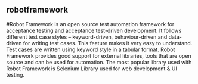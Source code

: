 ## robotframework
#Robot Framework is an open source test automation framework for acceptance testing and acceptance test-driven development. It follows different test case styles – keyword-driven, behaviour-driven and data-driven for writing test cases. This feature makes it very easy to understand. Test cases are written using keyword style in a tabular format. Robot Framework provides good support for external libraries, tools that are open source and can be used for automation. The most popular library used with Robot Framework is Selenium Library used for web development & UI testing.
